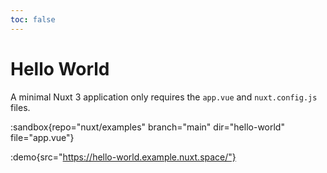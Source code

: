 ```yaml
---
toc: false
---
```


# Hello World

A minimal Nuxt 3 application only requires the `app.vue` and `nuxt.config.js` files.

:sandbox{repo="nuxt/examples" branch="main" dir="hello-world" file="app.vue"}

:demo{src="https://hello-world.example.nuxt.space/"}

